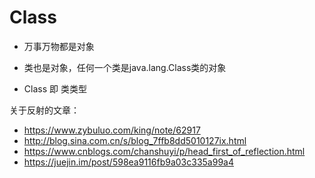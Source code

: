 # Class

* 万事万物都是对象

* 类也是对象，任何一个类是java.lang.Class类的对象

* Class 即 类类型




关于反射的文章：
* https://www.zybuluo.com/king/note/62917
* http://blog.sina.com.cn/s/blog_7ffb8dd5010127ix.html
* https://www.cnblogs.com/chanshuyi/p/head_first_of_reflection.html
* https://juejin.im/post/598ea9116fb9a03c335a99a4
